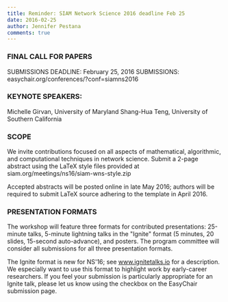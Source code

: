 ```yaml
---
title: Reminder: SIAM Network Science 2016 deadline Feb 25
date: 2016-02-25
author: Jennifer Pestana
comments: true
---
```


### FINAL CALL FOR PAPERS


SUBMISSIONS DEADLINE: February 25, 2016
SUBMISSIONS: easychair.org/conferences/?conf=siamns2016

### KEYNOTE SPEAKERS:

Michelle Girvan, University of Maryland
Shang-Hua Teng, University of Southern California

### SCOPE

We invite contributions focused on all aspects of mathematical,
algorithmic, and computational techniques in network science.  Submit a
2-page abstract using the LaTeX style files provided at
siam.org/meetings/ns16/siam-wns-style.zip

Accepted abstracts will be posted online in late May 2016; authors will be
required to submit LaTeX source adhering to the template in April 2016.


### PRESENTATION FORMATS

The workshop will feature three formats for contributed presentations:
25-minute talks, 5-minute lightning talks in the "Ignite" format (5
minutes, 20 slides, 15-second auto-advance), and posters.  The program
committee will consider all submissions for all three presentation formats.

The Ignite format is new for NS'16; see www.ignitetalks.io for a
description.  We especially want to use this format to highlight work by
early-career researchers.  If you feel your submission is particularly
appropriate for an Ignite talk, please let us know using the checkbox on
the EasyChair submission page.